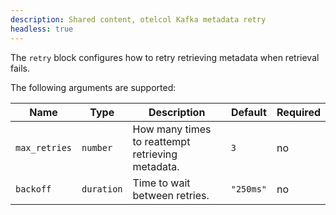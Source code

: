 ```yaml
---
description: Shared content, otelcol Kafka metadata retry
headless: true
---
```


The `retry` block configures how to retry retrieving metadata when retrieval fails.

The following arguments are supported:

Name          | Type       | Description                                      | Default   | Required
--------------|------------|--------------------------------------------------|-----------|---------
`max_retries` | `number`   | How many times to reattempt retrieving metadata. | `3`       | no
`backoff`     | `duration` | Time to wait between retries.                    | `"250ms"` | no
